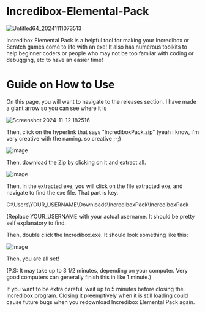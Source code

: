 # Incredibox-Elemental-Pack

![Untitled64_20241111073513](https://github.com/user-attachments/assets/a221284a-ee88-466b-952f-b9f72387ff15)

Incredibox Elemental Pack is a helpful tool for making your Incredibox or Scratch games come to life with an exe! It also has numerous toolkits to help beginner coders or people who may not be too familar with coding or debugging, etc to have an easier time!


# Guide on How to Use

On this page, you will want to navigate to the releases section. I have made a giant arrow so you can see where it is


![Screenshot 2024-11-12 182516](https://github.com/user-attachments/assets/73e5460b-6881-451d-8a85-91b360e74cc1)


Then, click on the hyperlink that says "IncrediboxPack.zip" (yeah i know, i'm very creative with the naming. so creative ;-;)

![image](https://github.com/user-attachments/assets/6c451f59-0f3e-44d2-8c5c-8d554cfe2db0)


Then, download the Zip by clicking on it and extract all.

![image](https://github.com/user-attachments/assets/d1108934-eacc-4ea5-92af-bffb04dbc202)

Then, in the extracted exe, you will click on the file extracted exe, and navigate to find the exe file. That part is key.

C:\Users\YOUR_USERNAME\Downloads\IncrediboxPack\IncrediboxPack

(Replace YOUR_USERNAME with your actual username. It should be pretty self explanatory to find.

Then, double click the Incredibox.exe. It should look something like this:

![image](https://github.com/user-attachments/assets/247106e7-87dd-4262-939f-af8e3c8419a4)

Then, you are all set!

(P.S: It may take up to 3 1/2 minutes, depending on your computer. Very good computers can generally finish this in like 1 minute.)

If you want to be extra careful, wait up to 5 minutes before closing the Incredibox program. Closing it preemptively when it is still loading could cause future bugs when you redownload Incredibox Elemental Pack again.

